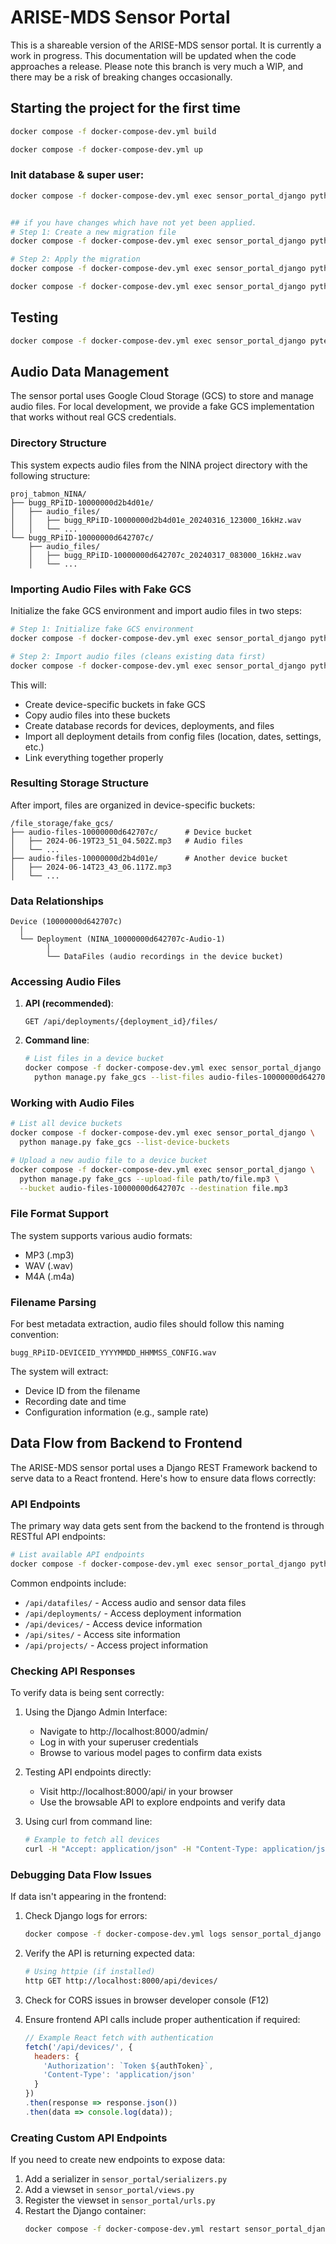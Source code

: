 # ARISE-MDS Sensor Portal
 
This is a shareable version of the ARISE-MDS sensor portal. It is currently a work in progress. This documentation will be updated when the code approaches a release. Please note this branch is very much a WIP, and there may be a risk of breaking changes occasionally.

## Starting the project for the first time
```bash
docker compose -f docker-compose-dev.yml build
```

```bash
docker compose -f docker-compose-dev.yml up
```

### Init database & super user:

```bash
docker compose -f docker-compose-dev.yml exec sensor_portal_django python manage.py migrate


## if you have changes which have not yet been applied. 
# Step 1: Create a new migration file
docker compose -f docker-compose-dev.yml exec sensor_portal_django python manage.py makemigrations data_models

# Step 2: Apply the migration
docker compose -f docker-compose-dev.yml exec sensor_portal_django python manage.py migrate
```

```bash
docker compose -f docker-compose-dev.yml exec sensor_portal_django python manage.py createsuperuser
```



## Testing
```bash
docker compose -f docker-compose-dev.yml exec sensor_portal_django pytest
```

## Audio Data Management

The sensor portal uses Google Cloud Storage (GCS) to store and manage audio files. For local development, we provide a fake GCS implementation that works without real GCS credentials.

### Directory Structure

This system expects audio files from the NINA project directory with the following structure:

```
proj_tabmon_NINA/
├── bugg_RPiID-10000000d2b4d01e/
│   ├── audio_files/
│   │   ├── bugg_RPiID-10000000d2b4d01e_20240316_123000_16kHz.wav
│   │   └── ...
└── bugg_RPiID-10000000d642707c/
    ├── audio_files/
    │   ├── bugg_RPiID-10000000d642707c_20240317_083000_16kHz.wav
    │   └── ...
```

### Importing Audio Files with Fake GCS

Initialize the fake GCS environment and import audio files in two steps:

```bash
# Step 1: Initialize fake GCS environment
docker compose -f docker-compose-dev.yml exec sensor_portal_django python manage.py fake_gcs --init

# Step 2: Import audio files (cleans existing data first)
docker compose -f docker-compose-dev.yml exec sensor_portal_django python manage.py direct_audio_import --clean
```

This will:
- Create device-specific buckets in fake GCS
- Copy audio files into these buckets
- Create database records for devices, deployments, and files
- Import all deployment details from config files (location, dates, settings, etc.)
- Link everything together properly

### Resulting Storage Structure

After import, files are organized in device-specific buckets:

```
/file_storage/fake_gcs/
├── audio-files-10000000d642707c/      # Device bucket
│   ├── 2024-06-19T23_51_04.502Z.mp3   # Audio files
│   └── ...
├── audio-files-10000000d2b4d01e/      # Another device bucket
│   ├── 2024-06-14T23_43_06.117Z.mp3
│   └── ...
```

### Data Relationships

```
Device (10000000d642707c)
  │
  └── Deployment (NINA_10000000d642707c-Audio-1)
        │
        └── DataFiles (audio recordings in the device bucket)
```

### Accessing Audio Files

1. **API (recommended)**:
   ```
   GET /api/deployments/{deployment_id}/files/
   ```

2. **Command line**:
   ```bash
   # List files in a device bucket
   docker compose -f docker-compose-dev.yml exec sensor_portal_django \
     python manage.py fake_gcs --list-files audio-files-10000000d642707c
   ```

### Working with Audio Files

```bash
# List all device buckets
docker compose -f docker-compose-dev.yml exec sensor_portal_django \
  python manage.py fake_gcs --list-device-buckets

# Upload a new audio file to a device bucket
docker compose -f docker-compose-dev.yml exec sensor_portal_django \
  python manage.py fake_gcs --upload-file path/to/file.mp3 \
  --bucket audio-files-10000000d642707c --destination file.mp3
```

### File Format Support

The system supports various audio formats:
- MP3 (.mp3)
- WAV (.wav)
- M4A (.m4a)

### Filename Parsing

For best metadata extraction, audio files should follow this naming convention:
```
bugg_RPiID-DEVICEID_YYYYMMDD_HHMMSS_CONFIG.wav
```

The system will extract:
- Device ID from the filename
- Recording date and time
- Configuration information (e.g., sample rate)

## Data Flow from Backend to Frontend

The ARISE-MDS sensor portal uses a Django REST Framework backend to serve data to a React frontend. Here's how to ensure data flows correctly:

### API Endpoints

The primary way data gets sent from the backend to the frontend is through RESTful API endpoints:

```bash
# List available API endpoints
docker compose -f docker-compose-dev.yml exec sensor_portal_django python manage.py show_urls
```

Common endpoints include:
- `/api/datafiles/` - Access audio and sensor data files
- `/api/deployments/` - Access deployment information
- `/api/devices/` - Access device information
- `/api/sites/` - Access site information
- `/api/projects/` - Access project information

### Checking API Responses

To verify data is being sent correctly:

1. Using the Django Admin Interface:
   - Navigate to http://localhost:8000/admin/ 
   - Log in with your superuser credentials
   - Browse to various model pages to confirm data exists

2. Testing API endpoints directly:
   - Visit http://localhost:8000/api/ in your browser
   - Use the browsable API to explore endpoints and verify data

3. Using curl from command line:
   ```bash
   # Example to fetch all devices
   curl -H "Accept: application/json" -H "Content-Type: application/json" http://localhost:8000/api/devices/
   ```

### Debugging Data Flow Issues

If data isn't appearing in the frontend:

1. Check Django logs for errors:
   ```bash
   docker compose -f docker-compose-dev.yml logs sensor_portal_django
   ```

2. Verify the API is returning expected data:
   ```bash
   # Using httpie (if installed)
   http GET http://localhost:8000/api/devices/
   ```

3. Check for CORS issues in browser developer console (F12)

4. Ensure frontend API calls include proper authentication if required:
   ```javascript
   // Example React fetch with authentication
   fetch('/api/devices/', {
     headers: {
       'Authorization': `Token ${authToken}`,
       'Content-Type': 'application/json'
     }
   })
   .then(response => response.json())
   .then(data => console.log(data));
   ```

### Creating Custom API Endpoints

If you need to create new endpoints to expose data:

1. Add a serializer in `sensor_portal/serializers.py`
2. Add a viewset in `sensor_portal/views.py`
3. Register the viewset in `sensor_portal/urls.py`
4. Restart the Django container:
   ```bash
   docker compose -f docker-compose-dev.yml restart sensor_portal_django
   ```
